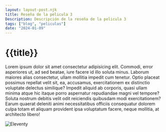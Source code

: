 ```yaml
---
layout: layout-post.njk
title: Reseña de la pelicula 3
Description: Descripción de la reseña de la pelicula 3
tags: ["blog", "peliculas"]
date: "2024-01-09"
---
```


# {{title}}
Lorem ipsum dolor sit amet consectetur adipisicing elit. Commodi, error asperiores ut, ad sed beatae, iure facere id illo soluta minus. Laborum maiores alias consectetur, ullam mollitia impedit cum tenetur.
Optio placeat possimus repellat velit sit, ea, accusamus, exercitationem ex distinctio voluptate delectus similique? Impedit aliquid ab corporis, quasi ullam minima atque hic itaque porro aspernatur repudiandae magni vel tempore?
Soluta nostrum debitis velit odit reiciendis quibusdam modi exercitationem? Earum quaerat deleniti animi necessitatibus officiis consequatur dolorem culpa totam et aliquam provident ipsa voluptatum facere, neque mollitia, at architecto libero!

![Eleventy](/img/GitHub.svg)